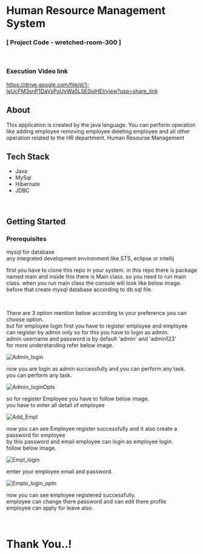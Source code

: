 # Human Resource Management System 
### [ Project Code - wretched-room-300 ]
<br>

### Execution Video link
https://drive.google.com/file/d/1-IeUcFM3snP1DaVsPoUvWa5LSE0ioHEI/view?usp=share_link

## About
This application is created by the java language. You can perform operation like adding employee removing employee deleting employee and all other operation related to the HR department. Human Resourse  Management
<br>

## Tech Stack 
- Java
- MySql
- Hibernate
- JDBC

<br>

## Getting Started
### Prerequisites 
mysql for database
<br>
any integrated development environment like STS, eclipse or intellij
<br>

first you have to clone this repo in your system. 
in this repo there is package named main and inside this there is Main class. so you need to run main class.
when you run main class the console will look like below image.
before that create mysql database according to db.sql file.

<br>

There are 3 option mention below according to your preference you can choose option.
<br>
but for employee login first you have to register employee and employee can register by admin only so for this you have to login as admin. 
<br>
admin username and password is by default 'admin' and 'admin123'
<br>
for more understanding refer below image.

![Admin_login](https://user-images.githubusercontent.com/99876749/209477730-b099c2df-066d-45ba-987e-cd9160d31c67.png)


now you are login as admin successfully and you can perform any task.
<br>
you can perform any task.

![Admin_loginOpts](https://user-images.githubusercontent.com/99876749/209477737-766722fa-6d4e-4e5d-92d4-8a8ecfdec3b6.png)


so for register Employee you have to follow below image.
<br>
you have to enter all detail of employee

![Add_Empl](https://user-images.githubusercontent.com/99876749/209477750-044d4abd-e7d8-44f0-b453-c38eaab12579.png)

now you can see Employee register successfully and it also create a password for employee
<br>
by this password and email employee can login as employee login.
<br>
follow below image.

![Empl_login](https://user-images.githubusercontent.com/99876749/209477766-ffaf3264-99c2-4b0a-b7ed-5c6f6720fe12.png)


emter your employee email and password.

![Emplo_login_optn](https://user-images.githubusercontent.com/99876749/209477774-b7edbd02-dc72-4329-ae78-57c923e664da.png)

now you can see employee registered successfully.
<br>
employee can change there password and can edit there profile
<br>
employee can apply for leave also.

<br>

# Thank You..!
